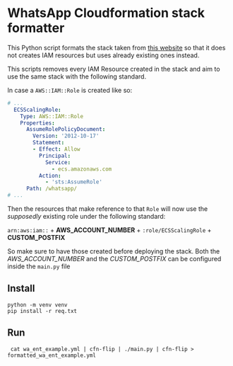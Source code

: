 # WhatsApp Cloudformation stack formatter

This Python script formats the stack taken from [this website](https://developers.facebook.com/docs/whatsapp/changelog) so that it does not creates IAM resources but uses already existing ones instead.

This scripts removes every IAM Resource created in the stack and aim to use the same stack with the following standard.

In case a `AWS::IAM::Role` is created like so:
```yaml
# ...
  ECSScalingRole:
    Type: AWS::IAM::Role
    Properties:
      AssumeRolePolicyDocument:
        Version: '2012-10-17'
        Statement:
        - Effect: Allow
          Principal:
            Service:
              - ecs.amazonaws.com
          Action:
            - 'sts:AssumeRole'
      Path: /whatsapp/
# ...

```

Then the resources that make reference to that `Role` will now use the *supposedly* existing role under the following standard:

`arn:aws:iam::` + **AWS_ACCOUNT_NUMBER** + `:role/ECSScalingRole` + **CUSTOM_POSTFIX** 

So make sure to have those created before deploying the stack. 
Both the *AWS_ACCOUNT_NUMBER* and the *CUSTOM_POSTFIX* can be configured inside the `main.py` file
                                                                                            

## Install 
```shell
python -m venv venv
pip install -r req.txt
```

## Run
```shell
 cat wa_ent_example.yml | cfn-flip | ./main.py | cfn-flip > formatted_wa_ent_example.yml
```
